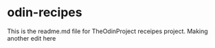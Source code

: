 # odin-recipes
This is the readme.md file for TheOdinProject receipes project.
Making another edit here
